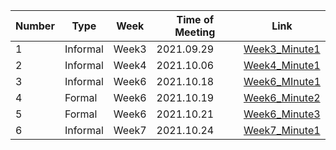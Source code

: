 | Number | Type     | Week  | Time of Meeting | Link                                                         |
| ------ | -------- | ----- | --------------- | ------------------------------------------------------------ |
| 1      | Informal | Week3 | 2021.09.29      | [Week3_Minute1](20210929_Week3_Minute1.pdf)                  |
| 2      | Informal | Week4 | 2021.10.06      | [Week4_Minute1](20211006_Week4_Minute1.pdf)                  |
| 3      | Informal | Week6 | 2021.10.18      | [Week6_MInute1](20211018_Week6_Minute1.pdf)                  |
| 4      | Formal   | Week6 | 2021.10.19      | [Week6_Minute2](20211019_Week6_FormalMeeting_Minute1.pdf)    |
| 5      | Formal   | Week6 | 2021.10.21      | [Week6_Minute3](20211021_Week6_Formal_Meeting_Minute1.pdf)   |
| 6      | Informal | Week7 | 2021.10.24      | [Week7_Minute1](20211024_Week7_Informal_Meeting_Minute1.pdf) |

